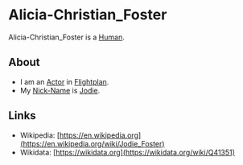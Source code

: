 # Alicia-Christian_Foster

Alicia-Christian_Foster is a [Human](40000001.md).

## About

- I am an [Actor](202000010.md) in [Flightplan](200040033.md).
- My [Nick-Name](270000029.md) is [Jodie](404.md).

## Links

- Wikipedia: [https://en.wikipedia.org](https://en.wikipedia.org/wiki/Jodie_Foster)
- Wikidata: [https://wikidata.org](https://wikidata.org/wiki/Q41351)
